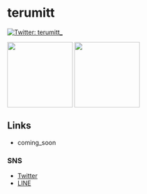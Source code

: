 # terumitt

[![Twitter: terumitt_](https://img.shields.io/twitter/follow/terumitt_7101?style=social)](https://twitter.com/terumit_7101)

<p>
  <img align="center" src="https://github-readme-stats.vercel.app/api?username=fkmr59&theme=slateorange&show_icons=true&count_private=true" height="150px" />
  <img align="center" src="https://github-readme-stats.vercel.app/api/top-langs/?username=fkmr59&layout=compact&theme=slateorange&exclude_repo=yoshikouki.wp" height="150px" />
</p>

## Links

- coming_soon

### SNS

- [Twitter](https://twitter.com/terumitt_7101)
- [LINE](https://lin.ee/pRvv5wh)